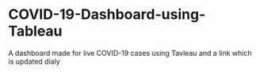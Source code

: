 # COVID-19-Dashboard-using-Tableau
A dashboard made for live COVID-19 cases using Tavleau and a link which is updated dialy
